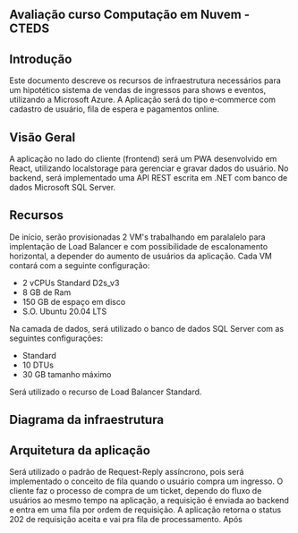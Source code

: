 ## Avaliação curso Computação em Nuvem - CTEDS

## Introdução 

Este documento descreve os recursos de infraestrutura necessários para um hipotético sistema de vendas de ingressos para shows e eventos, utilizando a Microsoft Azure.
A Aplicação será do tipo e-commerce com cadastro de usuário, fila de espera e pagamentos online.

##  Visão Geral

A aplicação no lado do cliente (frontend) será um PWA desenvolvido em React, utilizando localstorage para gerenciar e gravar dados do usuário.
No backend, será implementado uma API REST escrita em .NET com banco de dados Microsoft SQL Server.

## Recursos 

De início, serão provisionadas 2 VM's trabalhando em paralalelo para implentação de Load Balancer e com possibilidade de escalonamento horizontal, a depender do aumento de usuários da aplicação.
Cada VM contará com a seguinte configuração:

* 2 vCPUs Standard D2s_v3 
* 8 GB de Ram
* 150 GB de espaço em disco
* S.O. Ubuntu 20.04 LTS

Na camada de dados, será utilizado o banco de dados SQL Server com as seguintes configurações:

* Standard
* 10 DTUs
* 30 GB tamanho máximo 

Será utilizado o recurso de Load Balancer Standard.

## Diagrama da infraestrutura


## Arquitetura da aplicação

Será utilizado o padrão de Request-Reply assíncrono, pois será implementado o conceito de fila quando o usuário compra um ingresso. 
O cliente faz o processo de compra de um ticket, dependo do fluxo de usuários ao mesmo tempo na aplicação, a requisição é enviada ao backend e entra em uma fila por ordem de requisição.
A aplicação retorna o status 202 de requisição aceita e vai pra fila de processamento. Após 

